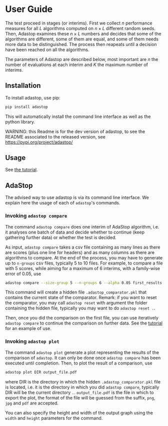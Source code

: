 # User Guide
The test proceed in stages (or interims). First we collect $n$ performance measures for all $L$ algorithms computed on $n\times L$ different random seeds.
Then, Adastop examines these $n\times L$ numbers and decides that some of the algorithms are different, some of them are equal, and some of them needs more data to be distinguished. The process then reapeats until a decision have been reached on all the algorithms.

The parameters of Adastop are described below, most important are $n$ the number of evaluations at each interim and $K$ the maximum number of interims.


## Installation

To install adastop, use pip:
```bash
pip install adastop
```

This will automatically install the command line interface as well as the python library.

WARNING: this Readme is for the dev version of adastop, to see the README associated to the released version, see https://pypi.org/project/adastop/



## Usage

See [the tutorial](tutorials).

## AdaStop 

The advised way to use adastop is via its command line interface. We explain here the usage of each of `adastop`'s commands.

### Invoking `adastop compare`

The command `adastop compare` does one interim of AdaStop algorithm, i.e. it analyses one batch of data and decide whether to continue (keep gathering further data) or whether the test is decided.

As input, `adastop compare` takes a csv file containing as many lines as there are scores (plus one line for headers) and as many columns as there are algorithms to compare. At the end of the process, you may have to generate up to `n-groups` csv files, typically 5 to 10 files. For example, to compare a file with 5 scores, while aiming for a maximum of 6 interims, with a family-wise error of $0.05$, use

```bash
adastop compare --size-group 5 --n-groups 6 --alpha 0.05 first_results.csv
```

This command will create a hidden file `.adastop_comparator.pkl` that contains the current state of the comparator. Remark: if you want to reset the comparator, you may call `adastop reset` with argument the folder containing the hidden file, typically you may want to do `adastop reset .`.

Then, once you did the comparison on the first file, you can use iteratively `adastop compare` to continue the comparison on further data. See the [tutorial](Tutorial) for an example of use.

### Invoking `adastop plot`

The command `adastop plot` generate a plot representing the results of the comparison of `adastop`. It can only be done once `adastop compare` has been executed until completion. Then, to plot the result of a comparison, use 

```bash
adastop plot DIR output_file.pdf 
```
where DIR is the directory in which the hidden `.adastop_comparator.pkl` file is located, i.e. it is the directory in which you did `adastop compare`, typically DIR will be the current directory `.`. `output_file.pdf` is the file in which to export the plot, the format of the file will be guessed from the suffix, `png`, `jpg` and `pdf` are accepted.

You can also specify the height and width of the output graph using the `width` and `height` parameters for the command.
